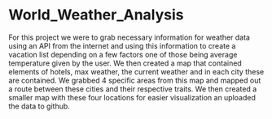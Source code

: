 # World_Weather_Analysis

For this project we were to grab necessary information for weather data using an API from the internet and using this information to create a vacation list depending on a few factors one of those being average temperature given by the user. We then created a map that contained elements of hotels, max weather, the current weather and in each city these are contained. We grabbed 4 specific areas from this map and mapped out a route between these cities and their respective traits. We then created a smaller map with these four locations for easier visualization an uploaded the data to github.
